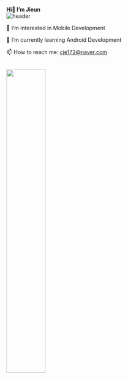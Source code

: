 **Hi👋 I’m Jieun**  
![header](https://capsule-render.vercel.app/api?type=rect&color=gradient&height=1)

👀 I’m interested in Mobile Development

🌱 I’m currently learning Android Development

📫 How to reach me: cje172@naver.com

<br/>

<img src="https://github-readme-stats.vercel.app/api?username=cje172&show_icons=true&icon_color=fff&bg_color=30,e96443,904e95&title_color=fff&text_color=fff" width=45% />


<!--
**cje172/cje172** is a ✨ _special_ ✨ repository because its `README.md` (this file) appears on your GitHub profile.

Here are some ideas to get you started:

- 🔭 I’m currently working on ...
- 🌱 I’m currently learning ...
- 👯 I’m looking to collaborate on ...
- 🤔 I’m looking for help with ...
- 💬 Ask me about ...
- 📫 How to reach me: ...
- 😄 Pronouns: ...
- ⚡ Fun fact: ...
-->
